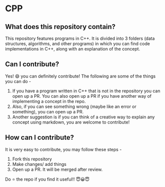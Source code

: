 # CPP
## What does this repository contain?
This repository features programs in C++. It is divided into 3 folders (data structures, algorithms, and other programs) in which you can find code implementations in C++, along with an explanation of the concept.

## Can I contribute?
Yes! :smile: you can definitely contribute!
The following are some of the things you can do - 
1. If you have a program written in C++ that is not in the repository you can open up a PR. You can also open up a PR if you have another way of implementing a concept in the repo.
2. Also, if you can see something wrong (maybe like an error or something), you can open up a PR.
3. Another suggestion is if you can think of a creative way to explain any concept using markdown, you are welcome to contribute!

## How can I contribute?
It is very easy to contribute, you may follow these steps - 
1. Fork this repository
2. Make changes/ add things
3. Open up a PR. It will be merged after review.


Do ⭐ the repo if you find it useful!! 😇😀😇
